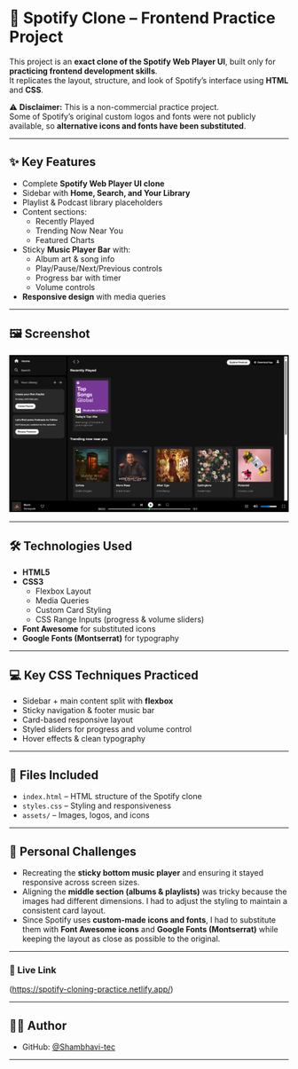 # 🎵 Spotify Clone – Frontend Practice Project

This project is an **exact clone of the Spotify Web Player UI**, built only for **practicing frontend development skills**.  
It replicates the layout, structure, and look of Spotify’s interface using **HTML** and **CSS**.  

⚠️ **Disclaimer:** This is a non-commercial practice project.  
Some of Spotify’s original custom logos and fonts were not publicly available, so **alternative icons and fonts have been substituted**.

---

## ✨ Key Features

- Complete **Spotify Web Player UI clone**  
- Sidebar with **Home, Search, and Your Library**  
- Playlist & Podcast library placeholders  
- Content sections:
  - Recently Played  
  - Trending Now Near You  
  - Featured Charts  
- Sticky **Music Player Bar** with:
  - Album art & song info  
  - Play/Pause/Next/Previous controls  
  - Progress bar with timer  
  - Volume controls  
- **Responsive design** with media queries  

---

## 🖼️ Screenshot

![Final Screenshot](./Screenshot.png)  

---

## 🛠️ Technologies Used

- **HTML5**
- **CSS3**
  - Flexbox Layout  
  - Media Queries  
  - Custom Card Styling  
  - CSS Range Inputs (progress & volume sliders)  
- **Font Awesome** for substituted icons  
- **Google Fonts (Montserrat)** for typography  

---

## 💻 Key CSS Techniques Practiced

- Sidebar + main content split with **flexbox**  
- Sticky navigation & footer music bar  
- Card-based responsive layout  
- Styled sliders for progress and volume control  
- Hover effects & clean typography  

---

## 📁 Files Included

- `index.html` – HTML structure of the Spotify clone  
- `styles.css` – Styling and responsiveness  
- `assets/` – Images, logos, and icons  

---

## 🧠 Personal Challenges

- Recreating the **sticky bottom music player** and ensuring it stayed responsive across screen sizes.  
- Aligning the **middle section (albums & playlists)** was tricky because the images had different dimensions. I had to adjust the styling to maintain a consistent card layout.  
- Since Spotify uses **custom-made icons and fonts**, I had to substitute them with **Font Awesome icons** and **Google Fonts (Montserrat)** while keeping the layout as close as possible to the original.  

---

### 🔗 Live Link
(https://spotify-cloning-practice.netlify.app/)

---

## 🙋‍♀️ Author

- GitHub: [@Shambhavi-tec](https://github.com/shambhavi-tec)

---
